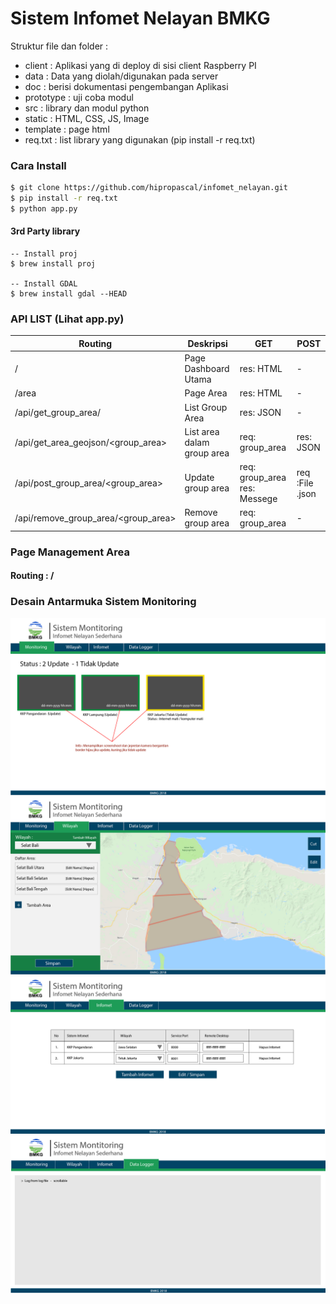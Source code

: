 # Sistem Infomet Nelayan BMKG

Struktur file dan folder :

  - client : Aplikasi yang di deploy di sisi client Raspberry PI
  - data : Data yang diolah/digunakan pada server
  - doc : berisi dokumentasi pengembangan Aplikasi
  - prototype : uji coba modul
  - src : library dan modul python
  - static : HTML, CSS, JS, Image
  - template : page html
  - req.txt : list library yang digunakan (pip install -r req.txt)

### Cara Install

```sh
$ git clone https://github.com/hipropascal/infomet_nelayan.git
$ pip install -r req.txt
$ python app.py
```
#### 3rd Party library

```
-- Install proj
$ brew install proj

-- Install GDAL
$ brew install gdal --HEAD
```

### API LIST (Lihat app.py)

| Routing                                   | Deskripsi                  | GET                         | POST                    |
| ------------------------------------------|----------------------------|-----------------------------|------------------------ |
| /                                         | Page Dashboard Utama       |res: HTML                    | -                       |
| /area                                     | Page Area                  |res: HTML                    | -                       |
| /api/get_group_area/                      | List Group Area            |res: JSON                    | -                       |
| /api/get_area_geojson/<group_area>        | List area dalam group area |req: group_area|res: JSON    | -                       |
| /api/post_group_area/<group_area>         | Update group area          |req: group_area res: Messege | req :File .json         |
| /api/remove_group_area/<group_area>       | Remove group area          |req: group_area              | -                       |


### Page Management Area
#### Routing : /
### Desain Antarmuka Sistem Monitoring
![alt text](https://github.com/hipropascal/infomet_nelayan/blob/master/doc/UI/monitoring.jpg?raw=true)
![alt text](https://github.com/hipropascal/infomet_nelayan/blob/master/doc/UI/wilayah.jpg?raw=true)
![alt text](https://github.com/hipropascal/infomet_nelayan/blob/master/doc/UI/infomet.jpg?raw=true)
![alt text](https://github.com/hipropascal/infomet_nelayan/blob/master/doc/UI/data_logger.jpg?raw=true)

